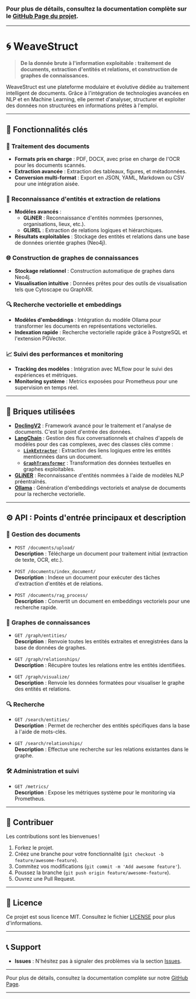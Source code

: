 ### Pour plus de détails, consultez la documentation complète sur le [GitHub Page du projet](https://github.com/Artemis-IA/weavestruct).

---

# 🌀 **WeaveStruct**  
> **De la donnée brute à l'information exploitable : traitement de documents, extraction d'entités et relations, et construction de graphes de connaissances.**  

WeaveStruct est une plateforme modulaire et évolutive dédiée au traitement intelligent de documents. Grâce à l'intégration de technologies avancées en NLP et en Machine Learning, elle permet d'analyser, structurer et exploiter des données non structurées en informations prêtes à l'emploi.

---

## 🚀 **Fonctionnalités clés**
### 📄 **Traitement des documents**
- **Formats pris en charge** : PDF, DOCX, avec prise en charge de l'OCR pour les documents scannés.
- **Extraction avancée** : Extraction des tableaux, figures, et métadonnées.
- **Conversion multi-format** : Export en JSON, YAML, Markdown ou CSV pour une intégration aisée.

### 🧠 **Reconnaissance d'entités et extraction de relations**
- **Modèles avancés** :  
  - **GLiNER** : Reconnaissance d'entités nommées (personnes, organisations, lieux, etc.).
  - **GLIREL** : Extraction de relations logiques et hiérarchiques.
- **Résultats exploitables** : Stockage des entités et relations dans une base de données orientée graphes (Neo4j).

### 🌐 **Construction de graphes de connaissances**
- **Stockage relationnel** : Construction automatique de graphes dans Neo4j.
- **Visualisation intuitive** : Données prêtes pour des outils de visualisation tels que Cytoscape ou GraphXR.

### 🔍 **Recherche vectorielle et embeddings**
- **Modèles d'embeddings** : Intégration du modèle Ollama pour transformer les documents en représentations vectorielles.
- **Indexation rapide** : Recherche vectorielle rapide grâce à PostgreSQL et l'extension PGVector.

### 📈 **Suivi des performances et monitoring**
- **Tracking des modèles** : Intégration avec MLflow pour le suivi des expériences et métriques.
- **Monitoring système** : Metrics exposées pour Prometheus pour une supervision en temps réel.

---

## 🧱 **Briques utilisées**
- **[DoclingV2](https://github.com/your-doclingv2-link)** : Framework avancé pour le traitement et l'analyse de documents. C'est le point d'entrée des données.
- **[LangChain](https://github.com/hwchase17/langchain)** : Gestion des flux conversationnels et chaînes d'appels de modèles pour des cas complexes, avec des classes clés comme :  
  - **[`LinkExtractor`](https://python.langchain.com/api_reference/community/graph_vectorstores/langchain_community.graph_vectorstores.extractors.gliner_link_extractor.GLiNERLinkExtractor.html)** : Extraction des liens logiques entre les entités mentionnées dans un document.  
  - **[`GraphTransformer`](https://python.langchain.com/api_reference/experimental/graph_transformers/langchain_experimental.graph_transformers.gliner.GlinerGraphTransformer.html#glinergraphtransformer)** : Transformation des données textuelles en graphes exploitables.  
- **[GLiNER](https://github.com/urchade/GLiNER)** : Reconnaissance d'entités nommées à l'aide de modèles NLP préentraînés.  
- **[Ollama](https://www.ollama.ai/)** : Génération d'embeddings vectoriels et analyse de documents pour la recherche vectorielle.  

---

## ⚙️ **API : Points d'entrée principaux et description**
### 📂 **Gestion des documents**
- `POST /documents/upload/`  
  **Description** : Télécharge un document pour traitement initial (extraction de texte, OCR, etc.).
  
- `POST /documents/index_document/`  
  **Description** : Indexe un document pour exécuter des tâches d'extraction d'entités et de relations.

- `POST /documents/rag_process/`  
  **Description** : Convertit un document en embeddings vectoriels pour une recherche rapide.

### 🔗 **Graphes de connaissances**
- `GET /graph/entities/`  
  **Description** : Renvoie toutes les entités extraites et enregistrées dans la base de données de graphes.

- `GET /graph/relationships/`  
  **Description** : Récupère toutes les relations entre les entités identifiées.

- `GET /graph/visualize/`  
  **Description** : Renvoie les données formatées pour visualiser le graphe des entités et relations.

### 🔍 **Recherche**
- `GET /search/entities/`  
  **Description** : Permet de rechercher des entités spécifiques dans la base à l'aide de mots-clés.

- `GET /search/relationships/`  
  **Description** : Effectue une recherche sur les relations existantes dans le graphe.

### 🛠️ **Administration et suivi**
- `GET /metrics/`  
  **Description** : Expose les métriques système pour le monitoring via Prometheus.

---

## 🌟 **Contribuer**
Les contributions sont les bienvenues !  
1. Forkez le projet.  
2. Créez une branche pour votre fonctionnalité (`git checkout -b feature/awesome-feature`).  
3. Commitez vos modifications (`git commit -m 'Add awesome feature'`).  
4. Poussez la branche (`git push origin feature/awesome-feature`).  
5. Ouvrez une Pull Request.

---

## 📜 **Licence**
Ce projet est sous licence MIT. Consultez le fichier [LICENSE](LICENSE) pour plus d'informations.

---

## 📞 **Support**
- **Issues** : N'hésitez pas à signaler des problèmes via la section [Issues](https://github.com/Artemis-IA/weavestruct/issues).  
---

Pour plus de détails, consultez la documentation complète sur notre [GitHub Page](https://github.com/Artemis-IA/weavestruct).

---
